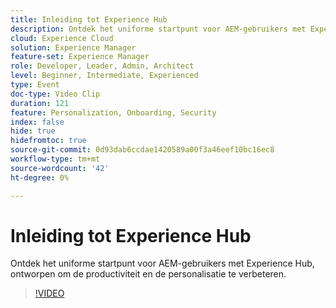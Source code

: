 ```yaml
---
title: Inleiding tot Experience Hub
description: Ontdek het uniforme startpunt voor AEM-gebruikers met Experience Hub, ontworpen om de productiviteit en de personalisatie te verbeteren.
cloud: Experience Cloud
solution: Experience Manager
feature-set: Experience Manager
role: Developer, Leader, Admin, Architect
level: Beginner, Intermediate, Experienced
type: Event
doc-type: Video Clip
duration: 121
feature: Personalization, Onboarding, Security
index: false
hide: true
hidefromtoc: true
source-git-commit: 0d93dab6ccdae1420589a00f3a46eef10bc16ec8
workflow-type: tm+mt
source-wordcount: '42'
ht-degree: 0%

---
```



# Inleiding tot Experience Hub

Ontdek het uniforme startpunt voor AEM-gebruikers met Experience Hub, ontworpen om de productiviteit en de personalisatie te verbeteren.

>[!VIDEO](https://video.tv.adobe.com/v/3459224/?learn=on&enablevpops)
